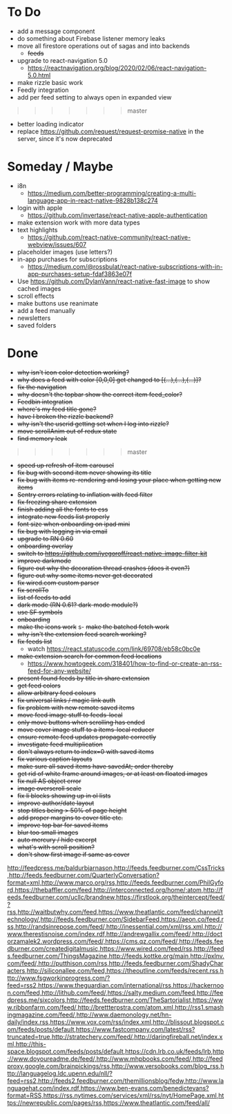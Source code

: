 # To Do

- add a message component
- do something about Firebase listener memory leaks
- move all firestore operations out of sagas and into backends
    + ~~feeds~~
- upgrade to react-navigation 5.0
    + https://reactnavigation.org/blog/2020/02/06/react-navigation-5.0.html
- make rizzle basic work
- Feedly integration
- add per feed setting to always open in expanded view
>>>>>>> master
- better loading indicator
- replace https://github.com/request/request-promise-native in the server, since it's now deprecated

# Someday / Maybe

- i8n 
    - https://medium.com/better-programming/creating-a-multi-language-app-in-react-native-9828b138c274
- login with apple
    + https://github.com/invertase/react-native-apple-authentication
- make extension work with more data types
- text highlights
    + https://github.com/react-native-community/react-native-webview/issues/607
- placeholder images (use letters?)
- in-app purchases for subscriptions
    + https://medium.com/@rossbulat/react-native-subscriptions-with-in-app-purchases-setup-fdaf3863e07f
- Use https://github.com/DylanVann/react-native-fast-image to show cached images
- scroll effects
- make buttons use reanimate
- add a feed manually
- newsletters
- saved folders

# Done

- ~~why isn't icon color detection working?~~
- ~~why does a feed with color [0,0,0] get changed to [(...),(...),(...)]?~~
- ~~fix the navigation~~
- ~~why doesn't the topbar show the correct item feed_color?~~
- ~~Feedbin integration~~
- ~~where's my feed title gone?~~
- ~~have I broken the rizzle backend?~~
- ~~why isn't the userid getting set when I log into rizzle?~~
- ~~move scrollAnim out of redux state~~
- ~~find memory leak~~
>>>>>>> master
- ~~speed up refresh of item carousel~~
- ~~fix bug with second item never showing its title~~
- ~~fix bug with items re-rendering and losing your place when getting new items~~
- ~~Sentry errors relating to inflation with feed filter~~
- ~~fix freezing share extension~~
- ~~finish adding all the fonts to css~~
- ~~integrate new feeds list properly~~
- ~~font size when onboarding on ipad mini~~
- ~~fix bug with logging in via email~~
- ~~upgrade to RN 0.60~~
- ~~onboarding overlay~~
- ~~switch to https://github.com/iyegoroff/react-native-image-filter-kit~~
- ~~improve darkmode~~
- ~~figure out why the decoration thread crashes (does it even?)~~
- ~~figure out why some items never get decorated~~
- ~~fix wired.com custom parser~~
- ~~fix scrollTo~~
- ~~list of feeds to add~~
- ~~dark mode (RN 0.61? dark-mode module?)~~
- ~~use SF symbols~~
- ~~onboarding~~
- ~~make the icons work~~
s- ~~make the batched fetch work~~
- ~~why isn't the extension feed search working?~~
- ~~fix feeds list~~
    + watch https://react.statuscode.com/link/69708/eb58c0bc0e
- ~~make extension search for common feed locations~~
    + https://www.howtogeek.com/318401/how-to-find-or-create-an-rss-feed-for-any-website/
- ~~present found feeds by title in share extension~~
- ~~get feed colors~~
- ~~allow arbitrary feed colours~~
- ~~fix universal links / magic link auth~~
- ~~fix problem with new remote saved items~~
- ~~move feed image stuff to feeds-local~~
- ~~only move buttons when scrolling has ended~~
- ~~move cover image stuff to a items-local reducer~~
- ~~ensure remote feed updates propagate correctly~~
- ~~investigate feed multiplication~~
- ~~don't always return to index=0 with saved items~~
- ~~fix various caption layouts~~
- ~~make sure all saved items have savedAt; order thereby~~
- ~~get rid of white frame around images, or at least on floated images~~
- ~~fix null AS object error~~
- ~~image overscroll scale~~
- ~~fix li blocks showing up in ol lists~~
- ~~improve author/date layout~~
- ~~stop titles being > 50% of page height~~
- ~~add proper margins to cover title etc.~~
- ~~improve top bar for saved items~~
- ~~blur too small images~~
- ~~auto mercury / hide excerpt~~
- ~~what's with scroll position?~~
- ~~don't show first image if same as cover~~


http://feedpress.me/baldurbjarnason,http://feeds.feedburner.com/CssTricks,http://feeds.feedburner.com/QuarterlyConversation?format=xml,http://www.marco.org/rss,http://feeds.feedburner.com/PhilGyford,https://thebaffler.com/feed,http://interconnected.org/home/;atom,http://feeds.feedburner.com/ucllc/brandnew,https://firstlook.org/theintercept/feed/?rss,http://waitbutwhy.com/feed,https://www.theatlantic.com/feed/channel/technology/,http://feeds.feedburner.com/SidebarFeed,https://aeon.co/feed.rss,http://randsinrepose.com/feed/,http://inessential.com/xml/rss.xml,http://www.therestisnoise.com/index.rdf,http://andrewgallix.com/feed/,http://doctorzamalek2.wordpress.com/feed/,https://cms.qz.com/feed/,http://feeds.feedburner.com/createdigitalmusic,https://www.wired.com/feed/rss,http://feeds.feedburner.com/ThingsMagazine,http://feeds.kottke.org/main,http://pxlnv.com/feed/,http://putthison.com/rss,http://feeds.feedburner.com/ShadyCharacters,http://siliconallee.com/feed,https://theoutline.com/feeds/recent.rss,http://www.fsgworkinprogress.com/?feed=rss2,https://www.theguardian.com/international/rss,https://hackernoon.com/feed,http://lithub.com/feed/,https://salty.medium.com/feed,http://feedpress.me/sixcolors,http://feeds.feedburner.com/TheSartorialist,https://www.ribbonfarm.com/feed/,http://brettterpstra.com/atom.xml,http://rss1.smashingmagazine.com/feed/,http://www.daemonology.net/hn-daily/index.rss,https://www.vox.com/rss/index.xml,http://blissout.blogspot.com/feeds/posts/default,https://www.fastcompany.com/latest/rss?truncated=true,http://stratechery.com/feed/,http://daringfireball.net/index.xml,http://this-space.blogspot.com/feeds/posts/default,https://cdn.lrb.co.uk/feeds/lrb,http://www.doyoureadme.de/feed/,http://www.mhpbooks.com/feed/,http://feedproxy.google.com/brainpickings/rss,http://www.versobooks.com/blog_rss,http://languagelog.ldc.upenn.edu/nll/?feed=rss2,http://feeds2.feedburner.com/themillionsblog/fedw,http://www.languagehat.com/index.rdf,https://www.ben-evans.com/benedictevans?format=RSS,https://rss.nytimes.com/services/xml/rss/nyt/HomePage.xml,https://newrepublic.com/pages/rss,https://www.theatlantic.com/feed/all/